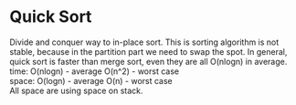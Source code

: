 # Quick Sort
Divide and conquer way to in-place sort. This is sorting algorithm is not stable, because in the partition part we need to swap the spot. In general, quick sort is faster than merge sort, even they are all O(nlogn) in average.<br>
time: O(nlogn) - average  O(n^2) - worst case<br>
space: O(logn) - average O(n) - worst case<br>
All space are using space on stack.
